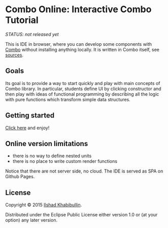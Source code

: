 # Combo Online: Interactive Combo Tutorial

_STATUS: not released yet_

This is IDE in browser, where you can develop some components with [Combo](https://github.com/ilshad/combo) without installing anything locally.
It is written in Combo itself, see [sources](https://github.com/ilshad/combo-online/blob/gh-pages/src/combo_online/online.cljs).

## Goals

Its goal is to provide a way to start quickly and play with main concepts of Combo library. In particular, students define UI by clicking constructor and then play with ideas of functional programming by describing all the logic with pure functions which transform simple data structures.

## Getting started

[Click here](http://ilshad.com/combo-online) and enjoy!

## Online version limitations

- there is no way to define nested units
- there is no place to write custom render functions

Notice that there are not server side, no cloud. The IDE is served as SPA on Github Pages.

## License

Copyright © 2015 [Ilshad Khabibullin](http://ilshad.com).

Distributed under the Eclipse Public License either version 1.0 or (at
your option) any later version.
